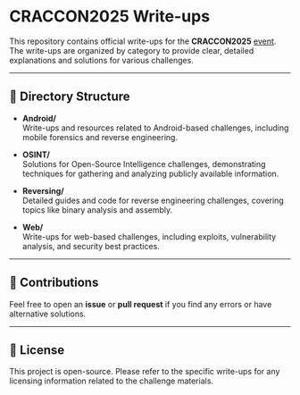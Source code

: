# CRACCON2025 Write-ups

This repository contains official write-ups for the **CRACCON2025** [event](https://defhawk.com/battleground/raid/craccon-ctf). The write-ups are organized by category to provide clear, detailed explanations and solutions for various challenges.

---

## 📂 Directory Structure

- **Android/**  
  Write-ups and resources related to Android-based challenges, including mobile forensics and reverse engineering.

- **OSINT/**  
  Solutions for Open-Source Intelligence challenges, demonstrating techniques for gathering and analyzing publicly available information.

- **Reversing/**  
  Detailed guides and code for reverse engineering challenges, covering topics like binary analysis and assembly.

- **Web/**  
  Write-ups for web-based challenges, including exploits, vulnerability analysis, and security best practices.

---

## 🤝 Contributions

Feel free to open an **issue** or **pull request** if you find any errors or have alternative solutions.

---

## 📜 License

This project is open-source. Please refer to the specific write-ups for any licensing information related to the challenge materials.
